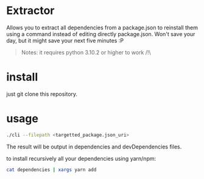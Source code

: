 # Extractor
Allows you to extract all dependencies from a package.json to reinstall them using a command instead of editing directly package.json. Won't save your day, but it might save your next five minutes :P 

> Notes: it requires python 3.10.2 or higher to work /!\

# install
just git clone this repository.

# usage

```bash
./cli --filepath <targetted_package.json_uri>
```

The result will be output in dependencies and devDependencies files.

to install recursively all your dependencies using yarn/npm:

```bash
cat dependencies | xargs yarn add
```



